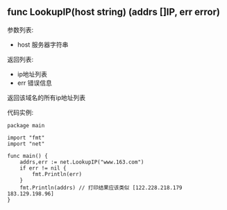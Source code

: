 ## func LookupIP(host string) (addrs []IP, err error)

参数列表:

- host 服务器字符串

返回列表:

- ip地址列表
- err 错误信息

返回该域名的所有ip地址列表

代码实例:

	package main
	
	import "fmt"
	import "net"
	
	func main() {
		addrs,err := net.LookupIP("www.163.com")
		if err != nil {
			fmt.Println(err)
		}
		fmt.Println(addrs) // 打印结果应该类似 [122.228.218.179 183.129.198.96]
	}
